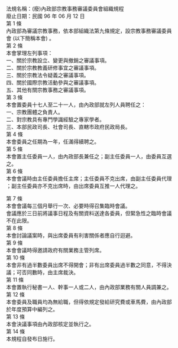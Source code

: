 法規名稱：(廢)內政部宗教事務審議委員會組織規程  
廢止日期：民國 96 年 06 月 12 日  
第 1 條  
內政部為審議宗教事務，依本部組織法第九條規定，設宗教事務審議委員  
會 (以下簡稱本會) 。  
第 2 條  
本會掌理左列事項：  
一、關於宗教設立、變更與撤銷之審議事項。  
二、關於宗教教義研修事宜之審議事項。  
三、關於宗教法令疑義之審議事項。  
四、關於國際宗教活動參與之審議事項。  
五、其他有關宗教事務之審議事項。  
第 3 條  
本會置委員十七人至二十一人，由內政部就左列人員聘任之：  
一、宗教團體之負責人。  
二、對宗教具有專門學識經驗之專家學者。  
三、本部民政司長、社會司長、直轄市政府民政局長。  
第 4 條  
本會委員之任期為一年，任滿得續聘之。  
第 5 條  
本會置主任委員一人，由內政部長兼任之；副主任委員一人，由委員互選  
之。  
第 6 條  
本會會議時由主任委員擔任主席；主任委員不克出席，由副主任委員代理  
；副主任委員亦不克出席時，由出席委員互推一人代理之。  


第 7 條  
本會會議每三個月舉行一次、必要時得召集臨時會議。  
會議應於三日前將議事日程及有關資料送達各委員，但緊急性之臨時會議  
不在此限。  
第 8 條  
本會討論議案時，與出席委員有利害關係者應自行迴避。  
第 9 條  
本會會議時得邀請政府有關業務主管列席。  
第 10 條  
本會非有過半數委員出席不得開會；非有出席委員過半數之同意，不得決  
議；可否同數時，由主席裁決。  
第 11 條  
本會置執行秘書一人、幹事一人或二人，由內政部業務有關人員調兼之。  
第 12 條  
本會委員及職員均為無給職，但得依規定發給研究費或車馬費，由內政部  
於年度預算中編列之。  
第 13 條  
本會決議事項由內政部核定並執行之。  
第 14 條  
本規程自發布日施行。  


